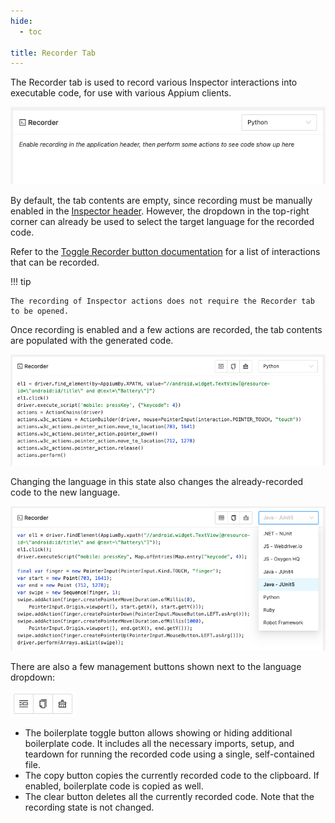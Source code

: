 ```yaml
---
hide:
  - toc

title: Recorder Tab
---
```


The Recorder tab is used to record various Inspector interactions into executable code, for use with
various Appium clients. 

![Empty Recorder Tab](assets/images/recorder/recorder-tab-empty.png)

By default, the tab contents are empty, since recording must be manually enabled in the
[Inspector header](./header.md#toggle-recorder). However, the dropdown in the top-right corner can
already be used to select the target language for the recorded code.

Refer to the [Toggle Recorder button documentation](./header.md#toggle-recorder) for a list of 
interactions that can be recorded.

!!! tip

    The recording of Inspector actions does not require the Recorder tab to be opened.

Once recording is enabled and a few actions are recorded, the tab contents are populated with the
generated code.

![Filled Recorder Tab](assets/images/recorder/recorder-tab-filled.png)

Changing the language in this state also changes the already-recorded code to the new language.

![Recorder Tab Language Change](assets/images/recorder/recorder-tab-language.png)

There are also a few management buttons shown next to the language dropdown:

![Recorder Tab Management Buttons](assets/images/recorder/recorder-tab-buttons.png)

* The boilerplate toggle button allows showing or hiding additional boilerplate code. It includes
  all the necessary imports, setup, and teardown for running the recorded code using a single,
  self-contained file.
* The copy button copies the currently recorded code to the clipboard. If enabled, boilerplate code
  is copied as well.
* The clear button deletes all the currently recorded code. Note that the recording state is not changed.
